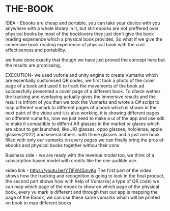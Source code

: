 # THE-BOOK


IDEA - Ebooks are cheap and portable, you can take your device with you anywhere with a whole library in it, but still ebooks are not preffered over physical books by most of the booklovers they just don't give the book reading experience which a physical book provides, So what if we give the immersive book reading experience of physical book with the cost effectiveness and portability. 

we have done exactly that though we have just proved the concept here but the results are promissing, 


EXECUTION- we used vuforia and unity engine to create Vumarks which are essentially customised QR codes, we first took a photo of the cover page of a book and used it to track the movements of the book ad successfully presented a cover page of a different book. To check wether the tracking and overlaying actually gives the immersive results and the result is infront of you then we took the Vumarks and wrote a C# script to map different vumark to different pages of a book which is shown in the next patrt of the video and it is also working, it is showing different pages on different  vumarks, now we just need to make a ui of the app and use sdk to make it compatible to differnt AR glasses in the market or glases which are about to get launched, like JIO glasses, oppo glasses, hololense, apple glasses(2022) and several others. with those glasses and a just one book filled with only our vumarks on every pages we can finally bring the pros of ebooks and physical books together withou their cons

Business side - we are ready with the revenue model too, we think of a subscription based model with credits like the one audible use. 
 

video link - https://youtu.be/YTtFW45mvKg
The first part of the video shows how the tracking and recognition is going to look in the final product, the second part shows how with help of Vumarks( a type of QR code) we can map which page of the ebook to show on which page of the physical book, every vu mark is different and through that our app is mapping the page of the Ebook, we can use these same vumarks which will be printed on book to map different books
